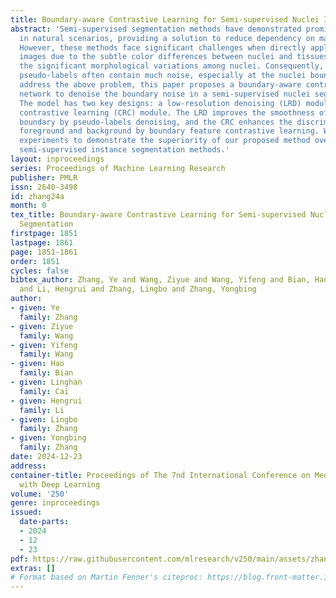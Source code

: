 ```yaml
---
title: Boundary-aware Contrastive Learning for Semi-supervised Nuclei Instance Segmentation
abstract: 'Semi-supervised segmentation methods have demonstrated promising results
  in natural scenarios, providing a solution to reduce dependency on manual annotation.
  However, these methods face significant challenges when directly applied to pathological
  images due to the subtle color differences between nuclei and tissues, as well as
  the significant morphological variations among nuclei. Consequently, the generated
  pseudo-labels often contain much noise, especially at the nuclei boundaries. To
  address the above problem, this paper proposes a boundary-aware contrastive learning
  network to denoise the boundary noise in a semi-supervised nuclei segmentation task.
  The model has two key designs: a low-resolution denoising (LRD) module and a cross-RoI
  contrastive learning (CRC) module. The LRD improves the smoothness of the nuclei
  boundary by pseudo-labels denoising, and the CRC enhances the discrimination between
  foreground and background by boundary feature contrastive learning. We conduct extensive
  experiments to demonstrate the superiority of our proposed method over existing
  semi-supervised instance segmentation methods.'
layout: inproceedings
series: Proceedings of Machine Learning Research
publisher: PMLR
issn: 2640-3498
id: zhang24a
month: 0
tex_title: Boundary-aware Contrastive Learning for Semi-supervised Nuclei Instance
  Segmentation
firstpage: 1851
lastpage: 1861
page: 1851-1861
order: 1851
cycles: false
bibtex_author: Zhang, Ye and Wang, Ziyue and Wang, Yifeng and Bian, Hao and Cai, Linghan
  and Li, Hengrui and Zhang, Lingbo and Zhang, Yongbing
author:
- given: Ye
  family: Zhang
- given: Ziyue
  family: Wang
- given: Yifeng
  family: Wang
- given: Hao
  family: Bian
- given: Linghan
  family: Cai
- given: Hengrui
  family: Li
- given: Lingbo
  family: Zhang
- given: Yongbing
  family: Zhang
date: 2024-12-23
address:
container-title: Proceedings of The 7nd International Conference on Medical Imaging
  with Deep Learning
volume: '250'
genre: inproceedings
issued:
  date-parts:
  - 2024
  - 12
  - 23
pdf: https://raw.githubusercontent.com/mlresearch/v250/main/assets/zhang24a/zhang24a.pdf
extras: []
# Format based on Martin Fenner's citeproc: https://blog.front-matter.io/posts/citeproc-yaml-for-bibliographies/
---
```

